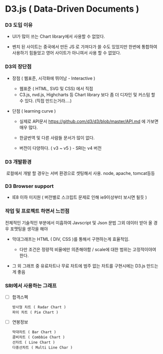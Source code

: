 
# D3.js ( Data-Driven Documents )



### D3 도입 이유

- UI가 많이 쓰는 Chart library에서 사용할 수 없었다. 

- 벤치 된 사이트는 중국에서 만든 JS 로 가져다가 쓸 수도 있었지만 한번에 통합하여 사용하기 힘들었고 영어 사이트가 아니여서 사용 할 수 없었다.




### D3의 장단점

- 장점 ( 웹표준, 시각화에 뛰어남 - Interactive )
  - 웹표준 ( HTML, SVG 및 CSS) 에서 직접
  - C3.js, nvd.js, Highcharts 등 Chart library 보다 좀 더 디자인 및 커스텀 할수 있다. (직접 만드는거라....)



- 단점 ( learning curve )
  - 실제로 API문서 https://github.com/d3/d3/blob/master/API.md 에 가보면 매우 많다.

  - 한글번역 및 다른 사람들 문서가 많이 없다.

  - 버전이 다양하다. ( v3 ~ v5 ) - SRI는 v4 버전

    

### D3 개발환경

​	로컬에서 개발 할 경우는 서버 환경으로 셋팅해서 사용.  node, apache, tomcat등등



### D3 Browser support

- IE8 이하 미지원 ( 버전별로 스크립트 문제로 인해 ie9이상부터 보시면 될듯 )



### 작업 및 프로젝트 하면서 느낀점

전체적인 기술적인 부분에서 미흡하여 Javscript 및 Json 문법 그외 데이터 받아 올 경우 포맷팅을 생각을 해야


- 막대그래프는 HTML ( DIV, CSS )를 통해서 구현하는게 효율적임. 

  - 다만 조건은 정량적 비율에만 의존해야함 / scale에 대한 범위는 고정적이야여 한다.

- 그 외 그래프 중 유료차트나 무료 차트에 범주 없는 차트를 구현시에는 D3.js 만드는게 좋음

  




### SRI에서 사용하는 그래프


- [ ] 합격스펙

      방사형 차트 ( Radar Chart )
      파이 차트 ( Pie Chart )


- [ ] 연봉정보

      막대차트 ( Bar Chart )
      콤비차트 ( Combbie Chart )
      선차트 ( Line Chart )
      다중선차트 ( Multi Line Char )
